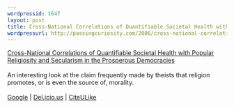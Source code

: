 ```yaml
---
wordpressid: 1647
layout: post
title: Cross-National Correlations of Quantifiable Societal Health with Popular Religiosity and Secularism in the Prosperous Democracies
wordpressurl: http://passingcuriosity.com/2006/cross-national-correlations-of-quantifiable-societal-health-with-popular-religiosity-and-secularism-in-the-prosperous-democracies/
---
```

<a href="http://moses.creighton.edu/JRS/2005/2005-11.html" class="title" title="Cross-National Correlations of Quantifiable Societal Health with Popular Religiosity and Secularism in the Prosperous Democracies">Cross-National Correlations of Quantifiable Societal Health with Popular Religiosity and Secularism in the Prosperous Democracies</a><br /><br />An interesting look at the claim frequently made by theists that religion promotes, or is even the source of, morality.<br /><br /><a href="http://scholar.google.com/scholar?hl=en&lr=&safe=off&cluster=686815026013640400">Google</a> | <a href="http://del.icio.us/url/dc79875a9d9dca55893f0038d8cbcc6c">Del.icio.us</a> | <a href="http://www.citeulike.org/article/352077">CiteULike</a>
